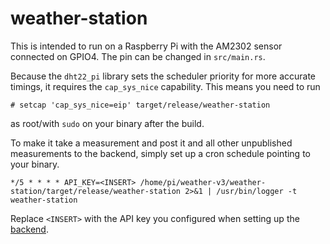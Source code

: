 # weather-station

This is intended to run on a Raspberry Pi with the AM2302 sensor connected on
GPIO4. The pin can be changed in `src/main.rs`.

Because the `dht22_pi` library sets the scheduler priority for more accurate
timings, it requires the `cap_sys_nice` capability. This means you need to run

```console
# setcap 'cap_sys_nice=eip' target/release/weather-station
```

as root/with `sudo` on your binary after the build.

To make it take a measurement and post it and all other unpublished
measurements to the backend, simply set up a cron schedule pointing to your
binary.

```
*/5 * * * * API_KEY=<INSERT> /home/pi/weather-v3/weather-station/target/release/weather-station 2>&1 | /usr/bin/logger -t weather-station
```

Replace `<INSERT>` with the API key you configured when setting up the
[backend](../weather-app/README.md).
